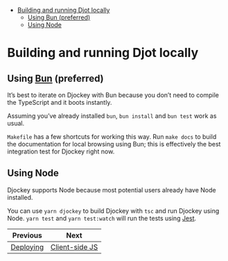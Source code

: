 <!--
  DO NOT EDIT THIS FILE DIRECTLY!
  It is generated by djockey.
-->
- [Building and running Djot
  locally](../contributing/building_and_running.md#Building-and-running-Djot-locally)
  - [Using Bun
    (preferred)](../contributing/building_and_running.md#Using-Bun-preferred)
  - [Using Node](../contributing/building_and_running.md#Using-Node)

<div id="Building-and-running-Djot-locally" class="section"
id="Building-and-running-Djot-locally">

# Building and running Djot locally

<div id="Using-Bun-preferred" class="section" id="Using-Bun-preferred">

## Using [Bun](https://bun.sh) (preferred)

It’s best to iterate on Djockey with <span id="indexterm-1"
indexterm="Bun" id="indexterm-1">Bun</span> because you don’t need to
compile the TypeScript and it boots instantly.

Assuming you’ve already installed `bun`, `bun install` and `bun test`
work as usual.

`Makefile` has a few shortcuts for working this way. Run `make docs` to
build the documentation for local browsing using <span id="indexterm-5"
indexterm="Bun" id="indexterm-5">Bun</span>; this is effectively the
best integration test for Djockey right now.

</div>

<div id="Using-Node" class="section" id="Using-Node">

## Using Node

Djockey supports Node because most potential users already have Node
installed.

You can use `yarn djockey` to build Djockey with `tsc` and run Djockey
using Node. `yarn test` and `yarn test:watch` will run the tests using
[Jest](https://jestjs.io).

</div>

</div>


| Previous | Next |
| - | - |
| [Deploying](../guides/deploying.md) | [Client-side JS](../contributing/client_side_js.md) |